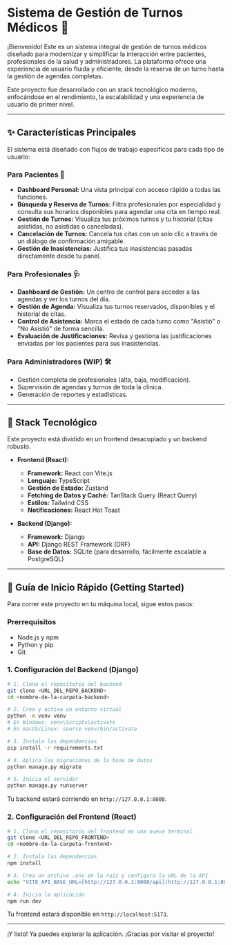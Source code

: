 # Sistema de Gestión de Turnos Médicos 🏥

¡Bienvenido! Este es un sistema integral de gestión de turnos médicos diseñado para modernizar y simplificar la interacción entre pacientes, profesionales de la salud y administradores. La plataforma ofrece una experiencia de usuario fluida y eficiente, desde la reserva de un turno hasta la gestión de agendas completas.

Este proyecto fue desarrollado con un stack tecnológico moderno, enfocándose en el rendimiento, la escalabilidad y una experiencia de usuario de primer nivel.

---
## ✨ Características Principales

El sistema está diseñado con flujos de trabajo específicos para cada tipo de usuario:

### Para Pacientes 👤
* **Dashboard Personal:** Una vista principal con acceso rápido a todas las funciones.
* **Búsqueda y Reserva de Turnos:** Filtra profesionales por especialidad y consulta sus horarios disponibles para agendar una cita en tiempo real.
* **Gestión de Turnos:** Visualiza tus próximos turnos y tu historial (citas asistidas, no asistidas o canceladas).
* **Cancelación de Turnos:** Cancela tus citas con un solo clic a través de un diálogo de confirmación amigable.
* **Gestión de Inasistencias:** Justifica tus inasistencias pasadas directamente desde tu panel.

### Para Profesionales 🩺
* **Dashboard de Gestión:** Un centro de control para acceder a las agendas y ver los turnos del día.
* **Gestión de Agenda:** Visualiza tus turnos reservados, disponibles y el historial de citas.
* **Control de Asistencia:** Marca el estado de cada turno como "Asistió" o "No Asistió" de forma sencilla.
* **Evaluación de Justificaciones:** Revisa y gestiona las justificaciones enviadas por los pacientes para sus inasistencias.

### Para Administradores (WIP) 🛠️
* Gestión completa de profesionales (alta, baja, modificación).
* Supervisión de agendas y turnos de toda la clínica.
* Generación de reportes y estadísticas.

---
## 🚀 Stack Tecnológico

Este proyecto está dividido en un frontend desacoplado y un backend robusto.

* **Frontend (React):**
    * **Framework:** React con Vite.js
    * **Lenguaje:** TypeScript
    * **Gestión de Estado:** Zustand
    * **Fetching de Datos y Caché:** TanStack Query (React Query)
    * **Estilos:** Tailwind CSS
    * **Notificaciones:** React Hot Toast

* **Backend (Django):**
    * **Framework:** Django
    * **API:** Django REST Framework (DRF)
    * **Base de Datos:** SQLite (para desarrollo, fácilmente escalable a PostgreSQL)

---
## 🏁 Guía de Inicio Rápido (Getting Started)

Para correr este proyecto en tu máquina local, sigue estos pasos:

### Prerrequisitos
* Node.js y npm
* Python y pip
* Git

### 1. Configuración del Backend (Django)

```bash
# 1. Clona el repositorio del backend
git clone <URL_DEL_REPO_BACKEND>
cd <nombre-de-la-carpeta-backend>

# 2. Crea y activa un entorno virtual
python -m venv venv
# En Windows: venv\Scripts\activate
# En macOS/Linux: source venv/bin/activate

# 3. Instala las dependencias
pip install -r requirements.txt

# 4. Aplica las migraciones de la base de datos
python manage.py migrate

# 5. Inicia el servidor
python manage.py runserver
```
Tu backend estará corriendo en `http://127.0.0.1:8000`.

### 2. Configuración del Frontend (React)

```bash
# 1. Clona el repositorio del frontend en una nueva terminal
git clone <URL_DEL_REPO_FRONTEND>
cd <nombre-de-la-carpeta-frontend>

# 2. Instala las dependencias
npm install

# 3. Crea un archivo .env en la raíz y configura la URL de la API
echo "VITE_API_BASE_URL=[http://127.0.0.1:8000/api](http://127.0.0.1:8000/api)" > .env

# 4. Inicia la aplicación
npm run dev
```
Tu frontend estará disponible en `http://localhost:5173`.

---

¡Y listo! Ya puedes explorar la aplicación. ¡Gracias por visitar el proyecto!
